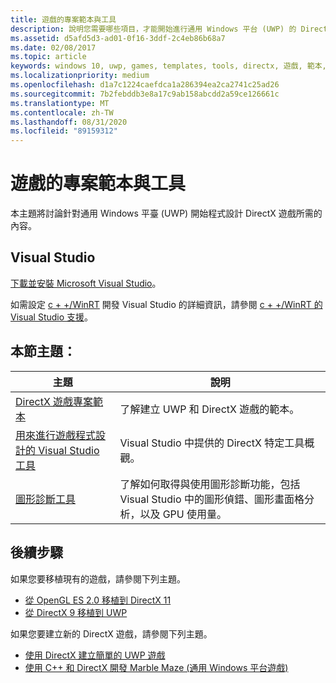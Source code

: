 ```yaml
---
title: 遊戲的專案範本與工具
description: 說明您需要哪些項目，才能開始進行通用 Windows 平台 (UWP) 的 DirectX 遊戲程式設計。
ms.assetid: d5afd5d3-ad01-0f16-3ddf-2c4eb86b68a7
ms.date: 02/08/2017
ms.topic: article
keywords: windows 10, uwp, games, templates, tools, directx, 遊戲, 範本, 工具
ms.localizationpriority: medium
ms.openlocfilehash: d1a7c1224caefdca1a286394ea2ca2741c25ad26
ms.sourcegitcommit: 7b2febddb3e8a17c9ab158abcdd2a59ce126661c
ms.translationtype: MT
ms.contentlocale: zh-TW
ms.lasthandoff: 08/31/2020
ms.locfileid: "89159312"
---
```

# <a name="project-templates-and-tools-for-games"></a>遊戲的專案範本與工具

本主題將討論針對通用 Windows 平臺 (UWP) 開始程式設計 DirectX 遊戲所需的內容。

## <a name="visual-studio"></a>Visual Studio

[下載並安裝 Microsoft Visual Studio](https://visualstudio.microsoft.com/downloads/)。

如需設定 [c + +/WinRT](../cpp-and-winrt-apis/index.md) 開發 Visual Studio 的詳細資訊，請參閱 [c + +/WinRT 的 Visual Studio 支援](../cpp-and-winrt-apis/intro-to-using-cpp-with-winrt.md#visual-studio-support-for-cwinrt-xaml-the-vsix-extension-and-the-nuget-package)。

## <a name="topics-in-this-section"></a>本節主題：

|主題|說明|
|-|-|
|[DirectX 遊戲專案範本](user-interface.md)|了解建立 UWP 和 DirectX 遊戲的範本。|
|[用來進行遊戲程式設計的 Visual Studio 工具](set-up-visual-studio-for-game-development.md)|Visual Studio 中提供的 DirectX 特定工具概觀。|
|[圖形診斷工具](use-the-directx-runtime-and-visual-studio-graphics-diagnostic-features.md)|了解如何取得與使用圖形診斷功能，包括 Visual Studio 中的圖形偵錯、圖形畫面格分析，以及 GPU 使用量。|

## <a name="next-steps"></a>後續步驟

如果您要移植現有的遊戲，請參閱下列主題。

- [從 OpenGL ES 2.0 移植到 DirectX 11](port-from-opengl-es-2-0-to-directx-11-1.md)
- [從 DirectX 9 移植到 UWP](porting-your-directx-9-game-to-windows-store.md)

如果您要建立新的 DirectX 遊戲，請參閱下列主題。

- [使用 DirectX 建立簡單的 UWP 遊戲](tutorial--create-your-first-uwp-directx-game.md)
- [使用 C++ 和 DirectX 開發 Marble Maze (通用 Windows 平台遊戲)](developing-marble-maze-a-windows-store-game-in-cpp-and-directx.md)